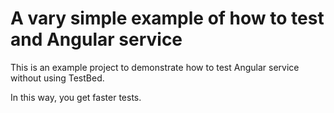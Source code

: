 # A vary simple example of how to test and Angular service

This is an example project to demonstrate how to test Angular service without using TestBed.

In this way, you get faster tests.
